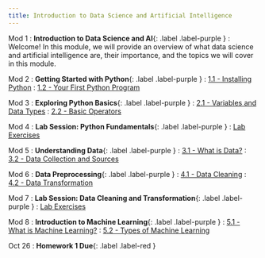 ```yaml
---
title: Introduction to Data Science and Artificial Intelligence
---
```



Mod 1
: **Introduction to Data Science and AI**{: .label .label-purple }
  : Welcome! In this module, we will provide an overview of what data science and artificial intelligence are, their importance, and the topics we will cover in this module.

Mod 2
: **Getting Started with Python**{: .label .label-purple }
  : [1.1 - Installing Python](#)
  : [1.2 - Your First Python Program](#)

Mod 3
: **Exploring Python Basics**{: .label .label-purple }
  : [2.1 - Variables and Data Types](#)
  : [2.2 - Basic Operators](#)

Mod 4
: **Lab Session: Python Fundamentals**{: .label .label-purple }
  : [Lab Exercises](#)

Mod 5
: **Understanding Data**{: .label .label-purple }
  : [3.1 - What is Data?](#)
  : [3.2 - Data Collection and Sources](#)

Mod 6
: **Data Preprocessing**{: .label .label-purple }
  : [4.1 - Data Cleaning](#)
  : [4.2 - Data Transformation](#)

Mod 7
: **Lab Session: Data Cleaning and Transformation**{: .label .label-purple }
  : [Lab Exercises](#)

Mod 8
: **Introduction to Machine Learning**{: .label .label-purple }
  : [5.1 - What is Machine Learning?](#)
  : [5.2 - Types of Machine Learning](#)

Oct 26
: **Homework 1 Due**{: .label .label-red }
